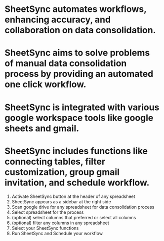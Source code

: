 # SheetSync automates workflows, enhancing accuracy, and collaboration on  data consolidation.

# SheetSync aims to solve problems of manual data consolidation process by providing an automated one click workflow. 

# SheetSync is integrated with various google workspace tools like google sheets and gmail. 

# SheetSync includes functions like connecting tables, filter customization, group gmail invitation, and schedule workflow. 

1. Activate SheetSync button at the header of any spreadsheet
2. SheetSync appears as a sidebar at the right side
3. Scan google drive for any spreadsheet for data consolidation process
4. Select spreadsheet for the process
5. (optional) select columns that preferred or select all columns
6. (optional) filter any columns in any spreadsheet
7. Select your SheetSync functions
8. Run SheetSync and Schedule your workflow. 
